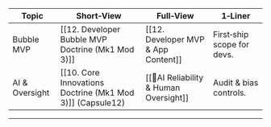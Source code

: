 |Topic|Short‑View|Full‑View|1‑Liner|
|---|---|---|---|
|Bubble MVP|[[12. Developer Bubble MVP Doctrine (Mk1 Mod 3)]]|[[12. Developer MVP & App Content]]|First‑ship scope for devs.|
|AI & Oversight|[[10. Core Innovations Doctrine (Mk1 Mod 3)]] (Capsule12)|[[🧠AI Reliability & Human Oversight]]|Audit & bias controls.|  
---